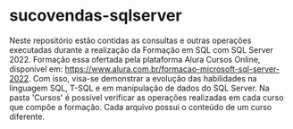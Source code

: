 # sucovendas-sqlserver
Neste repositório estão contidas as consultas e outras operações executadas durante a realização da Formação em SQL com SQL Server 2022. Formação essa ofertada pela plataforma Alura Cursos Online, disponível em: https://www.alura.com.br/formacao-microsoft-sql-server-2022. 
Com isso, visa-se demonstrar a evolução das habilidades na linguagem SQL, T-SQL e em manipulação de dados do SQL Server.
Na pasta 'Cursos' é possível verificar as operações realizadas em cada curso que compõe a formação. Cada arquivo possui o conteúdo de um curso diferente.
